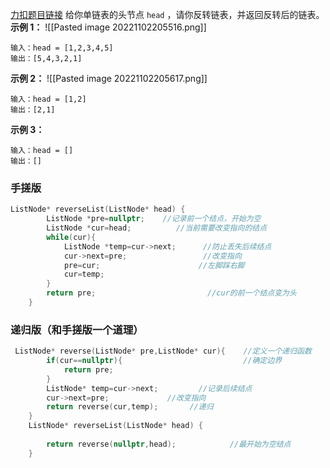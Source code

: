 [力扣题目链接](https://leetcode.cn/problems/reverse-linked-list/)
给你单链表的头节点 `head` ，请你反转链表，并返回反转后的链表。
**示例 1：**
![[Pasted image 20221102205516.png]]
```
输入：head = [1,2,3,4,5]
输出：[5,4,3,2,1]
```
**示例 2：**
![[Pasted image 20221102205617.png]]
```
输入：head = [1,2]
输出：[2,1]
```
**示例 3：**
```
输入：head = []
输出：[]
```

### 手搓版
```c++
ListNode* reverseList(ListNode* head) {
        ListNode *pre=nullptr;    //记录前一个结点，开始为空
        ListNode *cur=head;          //当前需要改变指向的结点
        while(cur){                  
            ListNode *temp=cur->next;      //防止丢失后续结点
            cur->next=pre;                 //改变指向
            pre=cur;                      //左脚踩右脚
            cur=temp;                      
        }
        return pre;                         //cur的前一个结点变为头
    }
```
### 递归版（和手搓版一个道理）
```c++
 ListNode* reverse(ListNode* pre,ListNode* cur){    //定义一个递归函数
        if(cur==nullptr){                           //确定边界
            return pre;
        }
        ListNode* temp=cur->next;         //记录后续结点
        cur->next=pre;             //改变指向
        return reverse(cur,temp);       //递归
    }
    ListNode* reverseList(ListNode* head) {
                                       
        return reverse(nullptr,head);            //最开始为空结点
    }
```